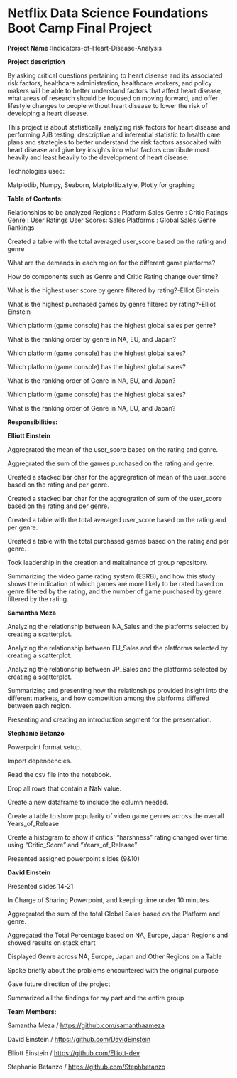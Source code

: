

# Netflix Data Science Foundations Boot Camp Final Project
**Project Name**
:Indicators-of-Heart-Disease-Analysis

**Project description**

By asking critical questions pertaining to heart disease and its associated risk factors, healthcare administration, healthcare workers, and policy makers will be able to better understand factors that affect heart disease, what areas of research should be focused on moving forward, and offer lifestyle changes to people without heart disease to lower the risk of developing a heart disease. 

This project is about statistically analyzing risk factors for heart disease and performing A/B testing, descriptive and inferential statistic to health care plans and strategies to better understand the risk factors assocaited with heart disease and give key insights into what factors contribute most heavily and least heavily to the development of heart disease. 



Technologies used:

Matplotlib,
Numpy,
Seaborn,
Matplotlib.style,
Plotly
for graphing



**Table of Contents:**

Relationships to be analyzed
Regions : Platform Sales
Genre : Critic Ratings
Genre : User Ratings
User Scores: Sales
Platforms : Global Sales
Genre Rankings

Created a table with the total averaged user_score based on the rating and genre

What are the demands in each region for the different game platforms?

How do components such as Genre and Critic Rating change over time?

What is the highest user score by genre filtered by rating?-Elliot Einstein

What is the highest purchased games by genre filtered by rating?-Elliot Einstein

Which platform (game console) has the highest global sales per genre?

What is the ranking order by genre in NA, EU, and Japan?

Which platform (game console) has the highest global sales?

Which platform (game console) has the highest global sales?

What is the ranking order of Genre in NA, EU, and Japan?

Which platform (game console) has the highest global sales?

What is the ranking order of Genre in NA, EU, and Japan?

****Responsibilities:****

**Elliott Einstein**

Aggregrated the mean of the user_score based on the rating and genre.

Aggregrated the sum of the games purchased on the rating and genre.

Created a stacked bar char for the aggregration of mean of the user_score based on the rating and per genre.

Created a stacked bar char for the aggregration of sum of the user_score based on the rating and per genre.

Created a table with the total averaged user_score based on the rating and per genre.

Created a table with the total purchased games based on the rating and per genre.

Took leadership in the creation and maitainance of group repository.

Summarizing the video game rating system (ESRB), and how this study shows the indication of which games are more likely to be rated based on genre filtered by the rating, and the number of game purchased by genre filtered by the rating.

**Samantha Meza**

Analyzing the relationship between NA_Sales and the platforms selected by creating a scatterplot. 

Analyzing the relationship between EU_Sales and the platforms selected by creating a scatterplot.

Analyzing the relationship between JP_Sales and the platforms selected by creating a scatterplot.

Summarizing and presenting how the relationships provided insight into the different markets, and how competition among the platforms differed between each region.

Presenting and creating an introduction segment for the presentation. 

**Stephanie Betanzo**

Powerpoint format setup.

Import dependencies.

Read the csv file into the notebook.

Drop all rows that contain a NaN value.

Create a new dataframe to include the column needed.

Create a table to show popularity of video game genres across the overall Years_of_Release

Create a histogram to show if critics' “harshness” rating changed over time, using “Critic_Score” and “Years_of_Release”

Presented assigned powerpoint slides (9&10)

**David Einstein**

Presented slides 14-21

In Charge of Sharing Powerpoint, and keeping time under 10 minutes

Aggregrated the sum of the total Global Sales based on the Platform and genre.

Aggregated the Total Percentage based on NA, Europe, Japan Regions and showed results on stack chart

Displayed Genre across NA, Europe, Japan and Other Regions on a Table 

Spoke briefly about the problems encountered with the original purpose 

Gave future direction of the project 

Summarized all the findings for my part and the entire group


**Team Members:** 

Samantha Meza / https://github.com/samanthaameza

David Einstein / https://github.com/DavidEinstein

Elliott Einstein / https://github.com/Elliott-dev

Stephanie Betanzo / https://github.com/Stephbetanzo

